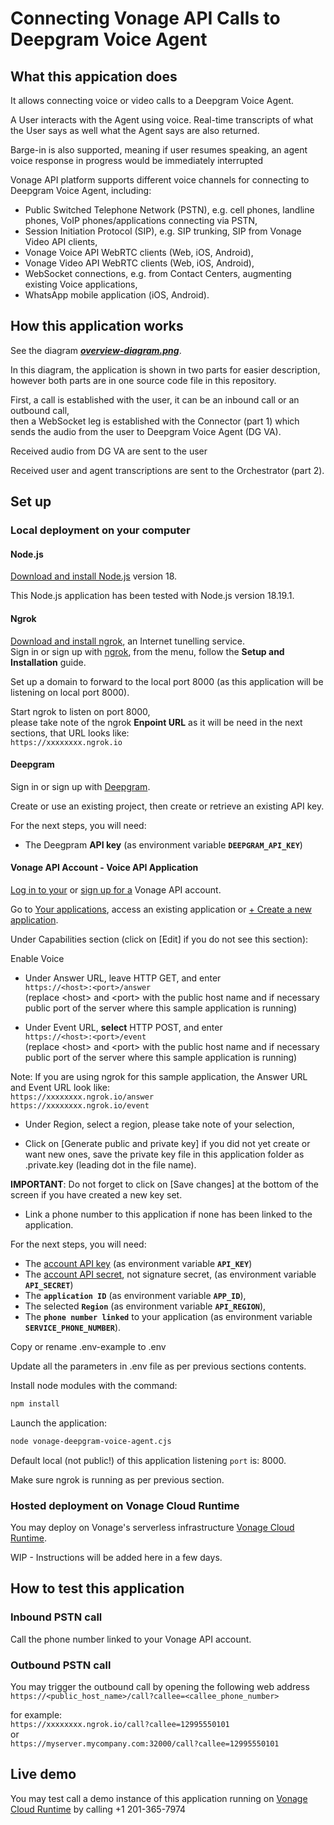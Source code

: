 # Connecting Vonage API Calls to Deepgram Voice Agent

## What this appication does

It allows connecting voice or video calls to a Deepgram Voice Agent.

A User interacts with the Agent using voice. Real-time transcripts of what the User says as well what the Agent says are also returned.

Barge-in is also supported, meaning if user resumes speaking, an agent voice response in progress would be immediately interrupted

Vonage API platform supports different voice channels for connecting to Deepgram Voice Agent, including:
- Public Switched Telephone Network (PSTN), e.g. cell phones, landline phones, VoIP phones/applications connecting via PSTN,
- Session Initiation Protocol (SIP), e.g. SIP trunking, SIP from Vonage Video API clients,
- Vonage Voice API WebRTC clients (Web, iOS, Android),
- Vonage Video API WebRTC clients (Web, iOS, Android),
- WebSocket connections, e.g. from Contact Centers, augmenting existing Voice applications,
- WhatsApp mobile application (iOS, Android).

## How this application works

See the diagram [**_overview-diagram.png_**](overview-diagram.png).</br>

In this diagram, the application is shown in two parts for easier description, however both parts are in one source code file in this repository.</br>

First, a call is established with the user, it can be an inbound call or an outbound call,</br>
then a WebSocket leg is established with the Connector (part 1) which sends the audio from the user to Deepgram Voice Agent (DG VA).</br>

Received audio from DG VA are sent to the user

Received user and agent transcriptions are sent to the Orchestrator (part 2).</br>


## Set up

### Local deployment on your computer

#### Node.js

[Download and install Node.js](https://nodejs.org/en/download/package-manager) version 18.

This Node.js application has been tested with Node.js version 18.19.1.

#### Ngrok

[Download and install ngrok](https://ngrok.com/download), an Internet tunelling service.</br>
Sign in or sign up with [ngrok](https://ngrok.com/), from the menu, follow the **Setup and Installation** guide.

Set up a domain to forward to the local port 8000 (as this application will be listening on local port 8000).

Start ngrok to listen on port 8000,</br>
please take note of the ngrok **Enpoint URL** as it will be need in the next sections,
that URL looks like:</br>
`https://xxxxxxxx.ngrok.io`

#### Deepgram

Sign in or sign up with [Deepgram](https://deepgram.com/).

Create or use an existing project, then create or retrieve an existing API key.

For the next steps, you will need:</br>
- The Deegpram **API key** (as environment variable **`DEEPGRAM_API_KEY`**)</br>

#### Vonage API Account - Voice API Application

[Log in to your](https://ui.idp.vonage.com/ui/auth/login) or [sign up for a](https://ui.idp.vonage.com/ui/auth/registration) Vonage API account.

Go to [Your applications](https://dashboard.nexmo.com/applications), access an existing application or [+ Create a new application](https://dashboard.nexmo.com/applications/new).

Under Capabilities section (click on [Edit] if you do not see this section):

Enable Voice</br>

- Under Answer URL, leave HTTP GET, and enter</br>
`https://<host>:<port>/answer`</br>
(replace \<host\> and \<port\> with the public host name and if necessary public port of the server where this sample application is running)</br>

- Under Event URL, **select** HTTP POST, and enter</br>
`https://<host>:<port>/event`</br>
(replace \<host\> and \<port\> with the public host name and if necessary public port of the server where this sample application is running)</br>

Note: If you are using ngrok for this sample application, the Answer URL and Event URL look like:</br>
`https://xxxxxxxx.ngrok.io/answer`</br>
`https://xxxxxxxx.ngrok.io/event`</br> 

- Under Region, select a region, please take note of your selection,	

- Click on [Generate public and private key] if you did not yet create or want new ones, save the private key file in this application folder as .private.key (leading dot in the file name).</br>

**IMPORTANT**: Do not forget to click on [Save changes] at the bottom of the screen if you have created a new key set.</br>

- Link a phone number to this application if none has been linked to the application.

For the next steps, you will need:</br>
- The [account API key](https://dashboard.nexmo.com/settings) (as environment variable **`API_KEY`**)</br>
- The [account API secret](https://dashboard.nexmo.com/settings), not signature secret, (as environment variable **`API_SECRET`**)</br>
- The **`application ID`** (as environment variable **`APP_ID`**),</br>
- The selected **`Region`** (as environment variable **`API_REGION`**),</br>
- The **`phone number linked`** to your application (as environment variable **`SERVICE_PHONE_NUMBER`**).</br>

Copy or rename .env-example to .env<br>

Update all the parameters in .env file as per previous sections contents.<br>

Install node modules with the command:<br>
 ```bash
npm install
```

Launch the application:<br>
```bash
node vonage-deepgram-voice-agent.cjs
```
Default local (not public!) of this application listening `port` is: 8000.

Make sure ngrok is running as per previous section.

### Hosted deployment on Vonage Cloud Runtime

You may deploy on Vonage's serverless infrastructure [Vonage Cloud Runtime](https://developer.vonage.com/en/vonage-cloud-runtime/overview).

WIP - Instructions will be added here in a few days.


## How to test this application

### Inbound PSTN call

Call the phone number linked to your Vonage API account.

### Outbound PSTN call

You may trigger the outbound call by opening the following web address<br>
`https://<public_host_name>/call?callee=<callee_phone_number>`<br>

for example:<br>
`https://xxxxxxxx.ngrok.io/call?callee=12995550101`<br>
or<br>
`https://myserver.mycompany.com:32000/call?callee=12995550101`<br>


## Live demo

You may test call a demo instance of this application running on [Vonage Cloud Runtime](https://developer.vonage.com/en/vonage-cloud-runtime/overview) by calling +1 201-365-7974





